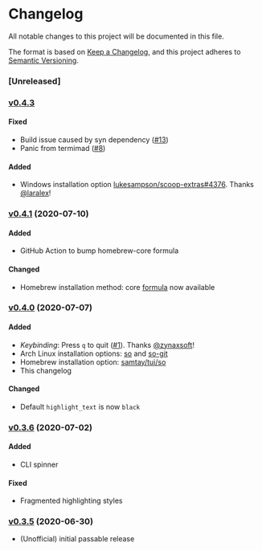 # Changelog
All notable changes to this project will be documented in this file.

The format is based on [Keep a Changelog](https://keepachangelog.com/en/1.0.0/),
and this project adheres to [Semantic Versioning](https://semver.org/spec/v2.0.0.html).

### [Unreleased]

### [v0.4.3](https://github.com/samtay/so/compare/v0.4.1...v0.4.3)

#### Fixed
- Build issue caused by syn dependency ([#13](https://github.com/samtay/so/issues/13))
- Panic from termimad ([#8](https://github.com/samtay/so/issues/8))

#### Added
- Windows installation option
  [lukesampson/scoop-extras#4376](https://github.com/lukesampson/scoop-extras/pull/4376).
  Thanks [@laralex](https://github.com/laralex)!

### [v0.4.1](https://github.com/samtay/so/compare/v0.4.0...v0.4.1) (2020-07-10)

#### Added
- GitHub Action to bump homebrew-core formula
#### Changed
- Homebrew installation method: core
  [formula](https://formulae.brew.sh/formula/so) now available

### [v0.4.0](https://github.com/samtay/so/compare/v0.3.6...v0.4.0) (2020-07-07)

#### Added
- *Keybinding*: Press `q` to quit ([#1](https://github.com/samtay/so/pull/1)).
  Thanks [@zynaxsoft](https://github.com/zynaxsoft)!
- Arch Linux installation options: [so](https://aur.archlinux.org/packages/so/)
  and [so-git](https://aur.archlinux.org/packages/so-git/)
- Homebrew installation option: [samtay/tui/so](https://github.com/samtay/homebrew-tui)
- This changelog
#### Changed
- Default `highlight_text` is now `black`

### [v0.3.6](https://github.com/samtay/so/compare/v0.3.5...v0.3.6) (2020-07-02)

#### Added
- CLI spinner
#### Fixed
- Fragmented highlighting styles

### [v0.3.5](https://github.com/samtay/so/compare/030cd70...v0.3.5) (2020-06-30)
- (Unofficial) initial passable release
